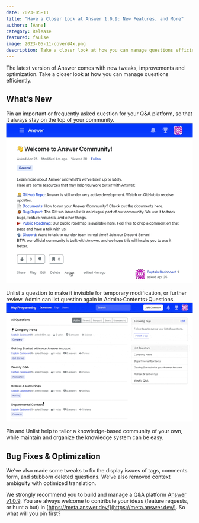 ```yaml
---
date: 2023-05-11
title: "Have a Closer Look at Answer 1.0.9: New Features, and More"
authors: [Anne]
category: Release
featured: faulse
image: 2023-05-11-cover@4x.png
description: Take a closer look at how you can manage questions efficiently with Answer v1.0.9.
---
```

The latest version of Answer comes with new tweaks, improvements and optimization. Take a closer look at how you can manage questions efficiently.

## What’s New

Pin an important or frequently asked question for your Q&A platform, so that it always stay on the top of your community.
![Pin a Question in Answer](1.0.9release1.gif)

Unlist a question to make it invisible for temporary modification, or further review. Admin can list question again in Admin\>Contents\>Questions.
![Unlist a Question](1.0.9release2.gif)

Pin and Unlist help to tailor a knowledge-based community of your own, while maintain and organize the knowledge system can be easy.

## Bug Fixes & Optimization

We’ve also made some tweaks to fix the display issues of tags, comments form,  and stubborn deleted questions. We’ve also removed context ambiguity with optimized translation.

We strongly recommend you to build and manage a Q&A platform [Answer v1.0.9](https://github.com/apache/answer/releases/tag/v1.0.9). You are always welcome to contribute your ideas (feature requests, or hunt a but) in [https://meta.answer.dev/](https://meta.answer.dev/). So what will you pin first?
